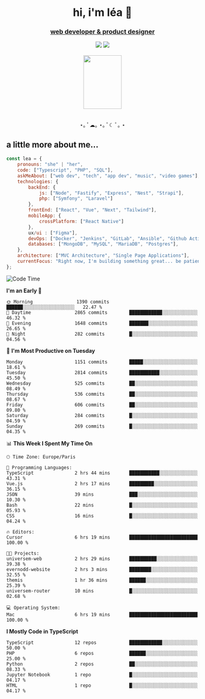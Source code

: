 <h1 align="center">hi, i'm léa 🌙</h1>
<h3 align="center"><ins>web developer & product designer</ins></h3>  
<div align="center">
  <a href="https://www.linkedin.com/in/lea-reiter22/"><img src="https://img.shields.io/badge/LinkedIn-0077B5?style=for-the-badge&logo=linkedin&logoColor=white"/></a>
  <a href="mailto:lea.reiter@outlook.fr"><img src="https://img.shields.io/badge/Contact-2A2A2A?style=for-the-badge&logo=minutemailer&logoColor=white"/></a>
</div>
<br>
  <div align="center">  <img src="https://github.com/xmnchild/xmnchild/blob/main/1702415560_StardewValleyHappyGreyCat.png" height="140" width="100"/>
</div>
<br>
  <p align="center">
                 ⋆｡ ﾟ☁︎｡ ⋆｡ ﾟ☾ ﾟ｡ ⋆
  </p>
  <h2>a little more about me...</h2>
  
```js
const lea = {
    pronouns: "she" | "her",
    code: ["Typescript", "PHP", "SQL"],
    askMeAbout: ["web dev", "tech", "app dev", "music", "video games"],
    technologies: {
        backEnd: {
            js: ["Node", "Fastify", "Express", "Nest", "Strapi"],
            php: ["Symfony", "Laravel"]
        },
        frontEnd: ["React", "Vue", "Next", "Tailwind"],
        mobileApp: {
            crossPlatform: ["React Native"]
        },
        ux/ui : ["Figma"],
        devOps: ["Docker", "Jenkins", "GitLab", "Ansible", "Github Actions"],
        databases: ["MongoDB", "MySQL", "MariaDB", "Postgres"],
    },
    architecture: ["MVC Architecture", "Single Page Applications"],
    currentFocus: "Right now, I'm building something great... be patient.",
};
```
<!--START_SECTION:waka-->
![Code Time](http://img.shields.io/badge/Code%20Time-469%20hrs%2047%20mins-blue)

**I'm an Early 🐤** 

```text
🌞 Morning                1390 commits        ██████░░░░░░░░░░░░░░░░░░░   22.47 % 
🌆 Daytime                2865 commits        ████████████░░░░░░░░░░░░░   46.32 % 
🌃 Evening                1648 commits        ███████░░░░░░░░░░░░░░░░░░   26.65 % 
🌙 Night                  282 commits         █░░░░░░░░░░░░░░░░░░░░░░░░   04.56 % 
```
📅 **I'm Most Productive on Tuesday** 

```text
Monday                   1151 commits        █████░░░░░░░░░░░░░░░░░░░░   18.61 % 
Tuesday                  2814 commits        ███████████░░░░░░░░░░░░░░   45.50 % 
Wednesday                525 commits         ██░░░░░░░░░░░░░░░░░░░░░░░   08.49 % 
Thursday                 536 commits         ██░░░░░░░░░░░░░░░░░░░░░░░   08.67 % 
Friday                   606 commits         ██░░░░░░░░░░░░░░░░░░░░░░░   09.80 % 
Saturday                 284 commits         █░░░░░░░░░░░░░░░░░░░░░░░░   04.59 % 
Sunday                   269 commits         █░░░░░░░░░░░░░░░░░░░░░░░░   04.35 % 
```


📊 **This Week I Spent My Time On** 

```text
🕑︎ Time Zone: Europe/Paris

💬 Programming Languages: 
TypeScript               2 hrs 44 mins       ███████████░░░░░░░░░░░░░░   43.31 % 
Vue.js                   2 hrs 17 mins       █████████░░░░░░░░░░░░░░░░   36.15 % 
JSON                     39 mins             ███░░░░░░░░░░░░░░░░░░░░░░   10.30 % 
Bash                     22 mins             █░░░░░░░░░░░░░░░░░░░░░░░░   05.93 % 
CSS                      16 mins             █░░░░░░░░░░░░░░░░░░░░░░░░   04.24 % 

🔥 Editors: 
Cursor                   6 hrs 19 mins       █████████████████████████   100.00 % 

🐱‍💻 Projects: 
universem-web            2 hrs 29 mins       ██████████░░░░░░░░░░░░░░░   39.38 % 
evernodd-website         2 hrs 3 mins        ████████░░░░░░░░░░░░░░░░░   32.55 % 
themis                   1 hr 36 mins        ██████░░░░░░░░░░░░░░░░░░░   25.39 % 
universem-router         10 mins             █░░░░░░░░░░░░░░░░░░░░░░░░   02.68 % 

💻 Operating System: 
Mac                      6 hrs 19 mins       █████████████████████████   100.00 % 
```

**I Mostly Code in TypeScript** 

```text
TypeScript               12 repos            ████████████░░░░░░░░░░░░░   50.00 % 
PHP                      6 repos             ██████░░░░░░░░░░░░░░░░░░░   25.00 % 
Python                   2 repos             ██░░░░░░░░░░░░░░░░░░░░░░░   08.33 % 
Jupyter Notebook         1 repo              █░░░░░░░░░░░░░░░░░░░░░░░░   04.17 % 
HTML                     1 repo              █░░░░░░░░░░░░░░░░░░░░░░░░   04.17 % 
```




<!--END_SECTION:waka-->

